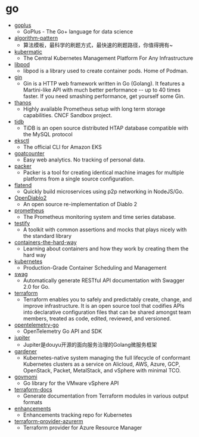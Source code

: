 # go
- [goplus](https://github.com/qiniu/goplus)
  - GoPlus - The Go+ language for data science
- [algorithm-pattern](https://github.com/greyireland/algorithm-pattern)
  - 算法模板，最科学的刷题方式，最快速的刷题路径，你值得拥有~
- [kubermatic](https://github.com/kubermatic/kubermatic)
  - The Central Kubernetes Management Platform For Any Infrastructure
- [libpod](https://github.com/containers/libpod)
  - libpod is a library used to create container pods. Home of Podman.
- [gin](https://github.com/gin-gonic/gin)
  - Gin is a HTTP web framework written in Go (Golang). It features a Martini-like API with much better performance -- up to 40 times faster. If you need smashing performance, get yourself some Gin.
- [thanos](https://github.com/thanos-io/thanos)
  - Highly available Prometheus setup with long term storage capabilities. CNCF Sandbox project.
- [tidb](https://github.com/pingcap/tidb)
  - TiDB is an open source distributed HTAP database compatible with the MySQL protocol
- [eksctl](https://github.com/weaveworks/eksctl)
  - The official CLI for Amazon EKS
- [goatcounter](https://github.com/zgoat/goatcounter)
  - Easy web analytics. No tracking of personal data.
- [packer](https://github.com/hashicorp/packer)
  - Packer is a tool for creating identical machine images for multiple platforms from a single source configuration.
- [flatend](https://github.com/lithdew/flatend)
  - Quickly build microservices using p2p networking in NodeJS/Go.
- [OpenDiablo2](https://github.com/OpenDiablo2/OpenDiablo2)
  - An open source re-implementation of Diablo 2
- [prometheus](https://github.com/prometheus/prometheus)
  - The Prometheus monitoring system and time series database.
- [testify](https://github.com/stretchr/testify)
  - A toolkit with common assertions and mocks that plays nicely with the standard library
- [containers-the-hard-way](https://github.com/shuveb/containers-the-hard-way)
  - Learning about containers and how they work by creating them the hard way
- [kubernetes](https://github.com/kubernetes/kubernetes)
  - Production-Grade Container Scheduling and Management
- [swag](https://github.com/swaggo/swag)
  - Automatically generate RESTful API documentation with Swagger 2.0 for Go.
- [terraform](https://github.com/hashicorp/terraform)
  - Terraform enables you to safely and predictably create, change, and improve infrastructure. It is an open source tool that codifies APIs into declarative configuration files that can be shared amongst team members, treated as code, edited, reviewed, and versioned.
- [opentelemetry-go](https://github.com/open-telemetry/opentelemetry-go)
  - OpenTelemetry Go API and SDK
- [jupiter](https://github.com/douyu/jupiter)
  - Jupiter是douyu开源的面向服务治理的Golang微服务框架
- [gardener](https://github.com/gardener/gardener)
  - Kubernetes-native system managing the full lifecycle of conformant Kubernetes clusters as a service on Alicloud, AWS, Azure, GCP, OpenStack, Packet, MetalStack, and vSphere with minimal TCO.
- [govmomi](https://github.com/vmware/govmomi)
  - Go library for the VMware vSphere API
- [terraform-docs](https://github.com/segmentio/terraform-docs)
  - Generate documentation from Terraform modules in various output formats
- [enhancements](https://github.com/kubernetes/enhancements)
  - Enhancements tracking repo for Kubernetes
- [terraform-provider-azurerm](https://github.com/terraform-providers/terraform-provider-azurerm)
  - Terraform provider for Azure Resource Manager
